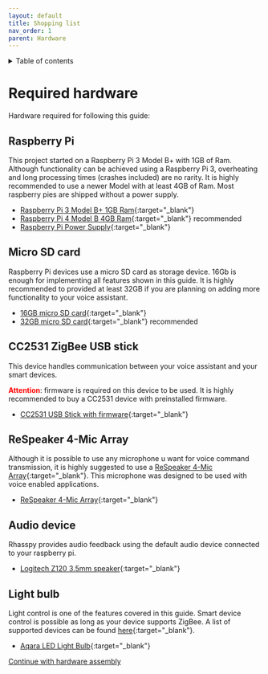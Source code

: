 ```yaml
---
layout: default
title: Shopping list
nav_order: 1
parent: Hardware
---
```

<details closed markdown="block">
  <summary>
    Table of contents
  </summary>
  {: .text-delta }
1. TOC
{:toc}
</details>

# Required hardware
Hardware required for following this guide:

## Raspberry Pi 
This project started on a Raspberry Pi 3 Model B+ with 1GB of Ram. Although functionality can be achieved using a Raspberry Pi 3, overheating and long processing times (crashes included) are no rarity. It is highly recommended to use a newer Model with at least 4GB of Ram. Most raspberry pies are shipped without a power supply. 

- [Raspberry Pi 3 Model B+ 1GB Ram](https://www.amazon.de/Raspberry-1373331-Pi-Modell-Mainboard/dp/B07BDR5PDW/ref=sr_1_3?__mk_de_DE=%C3%85M%C3%85%C5%BD%C3%95%C3%91&dchild=1&keywords=raspberry+pi+3+b%2B%2C+4x+1%2C4+ghz%2C+1gb+ram&qid=1611774106&sr=8-3){:target="_blank"}
- [Raspberry Pi 4 Model B 4GB Ram](https://www.amazon.de/Raspberry-Pi-ARM-Cortex-A72-Bluetooth-Micro-HDMI/dp/B07TC2BK1X/ref=sr_1_3?__mk_de_DE=%C3%85M%C3%85%C5%BD%C3%95%C3%91&crid=2R6VLO3B5KUIB&dchild=1&keywords=raspberry+pi+4&qid=1611774957&quartzVehicle=812-409&replacementKeywords=raspberry+pi&sprefix=raspberr%2Caps%2C185&sr=8-3){:target="_blank"} recommended
- [Raspberry Pi Power Supply](https://www.amazon.de/Raspberry-Pi-offizielles-Netzteil-Model/dp/B07TMPC9FG/ref=sr_1_3?__mk_de_DE=%C3%85M%C3%85%C5%BD%C3%95%C3%91&crid=2OC2QH745IC7B&dchild=1&keywords=raspberry+pi+power+supply&qid=1611775136&sprefix=raspberry+pi+power%2Caps%2C172&sr=8-3){:target="_blank"}

## Micro SD card
Raspberry Pi devices use a micro SD card as storage device. 16Gb is enough for implementing all features shown in this guide. It is highly recommended to provided at least 32GB if you are planning on adding more functionality to your voice assistant.
- [16GB micro SD card](https://www.amazon.de/SanDisk-Ultra-microSDHC-Speicherkarte-Adapter/dp/B073K14CVB/ref=sr_1_3?__mk_de_DE=%C3%85M%C3%85%C5%BD%C3%95%C3%91&dchild=1&keywords=MicroSDHC-Speicherkarte+16GB&qid=1611775897&sr=8-3){:target="_blank"}
- [32GB micro SD card](https://www.amazon.de/SanDisk-microSDHC-Speicherkarte-SD-Adapter-App-Leistung/dp/B08GY9NYRM/ref=sr_1_6?__mk_de_DE=%C3%85M%C3%85%C5%BD%C3%95%C3%91&dchild=1&keywords=MicroSDHC-Speicherkarte+32GB&qid=1611775990&sr=8-6){:target="_blank"} recommended

## CC2531 ZigBee USB stick
This device handles communication between your voice assistant and your smart devices.

<b style="color:red">Attention</b>: firmware is required on this device to be used.
It is highly recommended to buy a CC2531 device with preinstalled firmware. 
- [CC2531 USB Stick with firmware](https://www.amazon.de/gp/product/B07V9K3GHH/ref=ppx_yo_dt_b_asin_title_o02_s00?ie=UTF8&psc=1){:target="_blank"} 

## ReSpeaker 4-Mic Array
Although it is possible to use any microphone u want for voice command transmission, it is highly suggested to use a [ReSpeaker 4-Mic Array](https://respeaker.io/4_mic_array/){:target="_blank"}. This microphone was designed to be used with voice enabled applications. 
- [ReSpeaker 4-Mic Array](https://www.amazon.de/MakerHawk-ReSpeaker-Raspberry-Quad-Microphone-Expansion-Applications/dp/B07FP78ZGX/ref=sr_1_3?__mk_de_DE=%C3%85M%C3%85%C5%BD%C3%95%C3%91&crid=29KT1U5Q49048&dchild=1&keywords=respeaker+4+mic+array&qid=1611778404&s=computers&sprefix=res%2Ccomputers%2C191&sr=1-3){:target="_blank"}

## Audio device
Rhasspy provides audio feedback using the default audio device connected to your raspberry pi. 
- [Logitech Z120 3.5mm speaker](https://www.amazon.de/Logitech-Notebook-Lautsprecher-USB-Stromversorgung-schwarz-silver/dp/B00544XKK4/ref=sr_1_1?__mk_de_DE=%C3%85M%C3%85%C5%BD%C3%95%C3%91&dchild=1&keywords=LOGITECH+Z120&qid=1611780243&sr=8-1){:target="_blank"}

## Light bulb
Light control is one of the features covered in this guide. Smart device control is possible as long as your device supports ZigBee.
A list of supported devices can be found [here](https://www.zigbee2mqtt.io/information/supported_devices.html){:target="_blank"}.
- [Aqara LED Light Bulb](https://www.amazon.de/Aqara-ZNLDP12LM-LED-Light-Bulb/dp/B07X2TH2QL/ref=sr_1_1?__mk_de_DE=%C3%85M%C3%85%C5%BD%C3%95%C3%91&dchild=1&keywords=aqara+znldp12lm&qid=1611778998&sr=8-1){:target="_blank"}

[Continue with hardware assembly](hardware-assembly.html)
